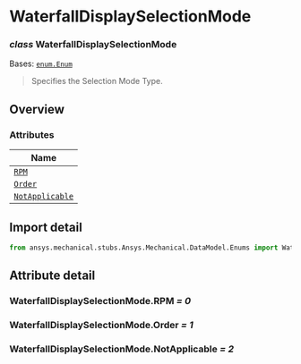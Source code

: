 # WaterfallDisplaySelectionMode

<a id="WaterfallDisplaySelectionMode"></a>

### *class* WaterfallDisplaySelectionMode

Bases: [`enum.Enum`](https://docs.python.org/3/library/enum.html#enum.Enum)

> Specifies the Selection Mode Type.

> <!-- !! processed by numpydoc !! -->

<a id="overview"></a>

## Overview

### Attributes

| Name |
| ----------------------------------------------------------------- |
| [`RPM`](#WaterfallDisplaySelectionMode.RPM) |
| [`Order`](#WaterfallDisplaySelectionMode.Order) |
| [`NotApplicable`](#WaterfallDisplaySelectionMode.NotApplicable) |

<a id="import-detail"></a>

## Import detail

```python
from ansys.mechanical.stubs.Ansys.Mechanical.DataModel.Enums import WaterfallDisplaySelectionMode
```

<a id="attribute-detail"></a>

## Attribute detail

<a id="WaterfallDisplaySelectionMode.RPM"></a>

### WaterfallDisplaySelectionMode.RPM *= 0*

<a id="WaterfallDisplaySelectionMode.Order"></a>

### WaterfallDisplaySelectionMode.Order *= 1*

<a id="WaterfallDisplaySelectionMode.NotApplicable"></a>

### WaterfallDisplaySelectionMode.NotApplicable *= 2*
